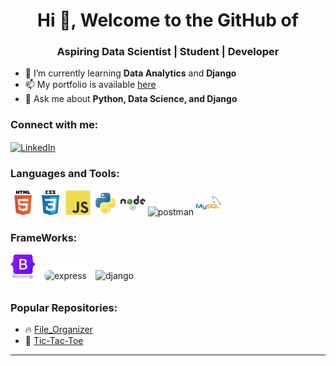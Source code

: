 <h1 align="center"> Hi 👋, Welcome to the GitHub of</h1>
<h3 align="center">Aspiring Data Scientist | Student | Developer</h3>

- 🌱 I’m currently learning **Data Analytics** and **Django**
- 📫 My portfolio is available [here](https://sakshamnagar.my.canva.site/) <!-- Add your portfolio link -->
- 💬 Ask me about **Python, Data Science, and Django**

<h3 align="left">Connect with me:</h3>
<p align="left">
<a href="https://www.linkedin.com/in/your-linkedin/" target="_blank">
  <img align="center" src="https://www.vectorlogo.zone/logos/linkedin/linkedin-icon.svg" alt="LinkedIn" height="30" width="30" />
</a>
</p>

<h3 align="left">Languages and Tools:</h3>
<p align="left">
  <img src="https://raw.githubusercontent.com/devicons/devicon/master/icons/html5/html5-original-wordmark.svg" alt="html5" width="40" height="40"/>
  <img src="https://raw.githubusercontent.com/devicons/devicon/master/icons/css3/css3-original-wordmark.svg" alt="css3" width="40" height="40"/>
  <img src="https://raw.githubusercontent.com/devicons/devicon/master/icons/javascript/javascript-original.svg" alt="javascript" width="40" height="40"/>
  <img src="https://raw.githubusercontent.com/devicons/devicon/master/icons/python/python-original.svg" alt="python" width="40" height="40"/>
  <img src="https://raw.githubusercontent.com/devicons/devicon/master/icons/nodejs/nodejs-original-wordmark.svg" alt="nodejs" width="40" height="40"/>
  <img src="https://www.vectorlogo.zone/logos/getpostman/getpostman-icon.svg" alt="postman" width="40" height="40"/>
  <img src="https://raw.githubusercontent.com/devicons/devicon/master/icons/mysql/mysql-original-wordmark.svg" alt="mysql" width="40" height="40"/>
</p>

<h3 align="left">FrameWorks:</h3>
<p align="left">
  <img src="https://raw.githubusercontent.com/devicons/devicon/master/icons/bootstrap/bootstrap-original-wordmark.svg" alt="bootstrap" width="40" height="40"/>
  <img src="https://upload.wikimedia.org/wikipedia/commons/6/64/Expressjs.png" alt="express" width="80" height="40" style="background-color:white; padding:10px; border-radius:20px;"/>
  <img src="https://www.vectorlogo.zone/logos/djangoproject/djangoproject-icon.svg" alt="django" width="40" height="40"/>
</p>


<h3 align="left">Popular Repositories:</h3>

- 🔥 [File_Organizer](https://github.com/Sakshamnagar-7227/File_Organizer)
- 📁 [Tic-Tac-Toe](https://github.com/Sakshamnagar-7227/Tic-Tac-Toe)

---
